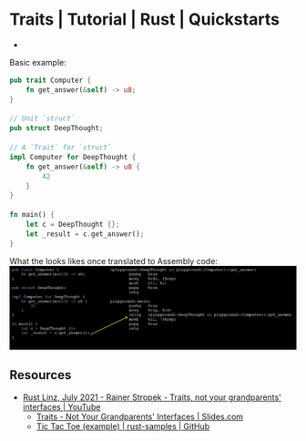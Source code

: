 # Traits | Tutorial | Rust | Quickstarts
- 


Basic example: 
```rust
pub trait Computer {
    fn get_answer(&self) -> u8;
}

// Unit `struct`
pub struct DeepThought;

// A `Trait` for `struct`
impl Computer for DeepThought {
    fn get_answer(&self) -> u8 {
        42
    }
}

fn main() {
    let c = DeepThought {};
    let _result = c.get_answer();
}
```
What the looks likes once translated to Assembly code: 
![](./assets/rust-traits-simple-example-assembly.png)


## Resources
- [Rust Linz, July 2021 - Rainer Stropek - Traits, not your grandparents' interfaces | YouTube](https://www.youtube.com/watch?v=B0fL3WmJZsc)
    - [Traits - Not Your Grandparents' Interfaces | Slides.com](http://slides.com/rainerstropek/rust-traits/fullscreen)
    - [Tic Tac Toe (example) | rust-samples | GitHub](https://github.com/rstropek/rust-samples/tree/master/tictactoe)
